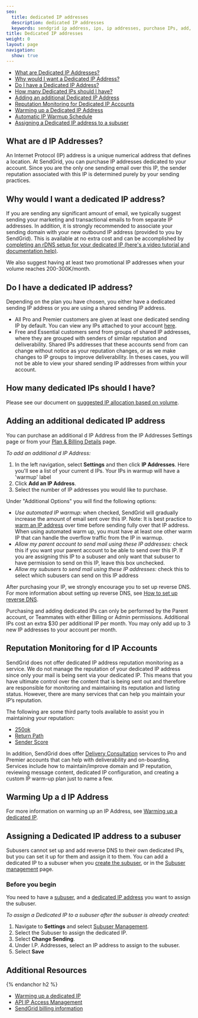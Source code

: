 ```yaml
---
seo:
  title: dedicated IP addresses
  description: dedicated IP addresses
  keywords: sendgrid ip address, ips, ip addresses, purchase IPs, add, additional, more, new, IP, address, purchase, dedicated, account, another, need, IPs, warmup, sending, originating, originate, plan, reputation, monitoring, monitor
title: Dedicated IP addresses
weight: 0
layout: page
navigation:
  show: true
---
```


- [What are Dedicated IP Addresses?](#-What-are-Dedicated-IP-Addresses)
- [Why would I want a Dedicated IP Address?](#-Why-would-I-want-a-Dedicated-IP-Address)
- [Do I have a Dedicated IP Address?](#-Do-I-have-a-Dedicated-IP-Address)
- [How many Dedicated IPs should I have?](#-How-many-Dedicated-IPs-should-I-have)
- [Adding an additional Dedicated IP Address](#-Adding-an-additional-Dedicated-IP-Address)
- [Reputation Monitoring for Dedicated IP Accounts](#-Reputation-Monitoring-for-Dedicated-IP-Accounts)
- [Warming up a Dedicated IP Address](#-Warming-up-a-Dedicated-IP-Address)
- [Automatic IP Warmup Schedule](#-Automatic-IP-Warmup-Schedule)
- [Assigning a Dedicated IP address to a subuser](#-Assigning-a-Dedicated-IP-address-to-a-subuser)

## 	What are d IP Addresses?
 	
An Internet Protocol (IP) address is a unique numerical address that defines a location. At SendGrid, you can purchase IP addresses dedicated to your account. Since you are the only one sending email over this IP, the sender reputation associated with this IP is determined purely by your sending practices.


## 	Why would I want a dedicated IP address?
 	
If you are sending any significant amount of email, we typically suggest sending your marketing and transactional emails to from separate IP addresses. In addition, it is strongly recommended to associate your sending domain with your new outbound IP address (provided to you by SendGrid).  This is available at no extra cost and can be accomplished by [completing an rDNS setup for your dedicated IP (here's a video tutorial and documentation help)](https://sendgrid.com/docs/Help/Getting_Started/How_to_set_up_reverse_dns.html).

We also suggest having at least two promotional IP addresses when your volume reaches 200-300K/month.


## 	Do I have a dedicated IP address?
 	
Depending on the plan you have chosen, you either have a dedicated sending IP address or you are using a shared sending IP address.

- All Pro and Premier customers are given at least one dedicated sending IP by default. You can view any IPs attached to your account [here](https://app.sendgrid.com/settings/ip_addresses).
- Free and Essential customers send from groups of shared IP addresses, where they are grouped with senders of similar reputation and deliverability. Shared IPs addresses that these accounts send from can change without notice as your reputation changes, or as we make changes to IP groups to improve deliverability. In theses cases, you will not be able to view your shared sending IP addresses from within your account.


## 	How many dedicated IPs should I have?
 	
Please see our document on [suggested IP allocation based on volume](https://sendgrid.com/docs/assets/IPWarmupSchedule.pdf).


## 	Adding an additional dedicated IP address
 	
You can purchase an additional d IP Address from the IP Addresses Settings page or from your [Plan & Billing Details](https://app.sendgrid.com/settings/billing) page.

*To add an additional d IP Address:*

1. In the left navigation, select **Settings** and then click **IP Addresses**.
   Here you'll see a list of your current d IPs. Your IPs in warmup will have a 'warmup' label
1. Click **Add an IP Address**.
1. Select the number of IP addresses you would like to purchase.

Under "Additional Options" you will find the following options:

  * *Use automated IP warmup:* when checked, SendGrid will gradually increase the amount of email sent over this IP. Note: It is best practice to [warm an IP address]({{root_url}}/help-support/getting-started/warming-up-an-ip-address.html) over time before sending fully over that IP address. When using automated warm up, you must have at least one other warm IP that can handle the overflow traffic from the IP in warmup.
  * *Allow my parent account to send mail using these IP addresses:* check this if you want your parent account to be able to send over this IP. If you are assigning this IP to a subuser and only want that subuser to have permission to send on this IP, leave this box unchecked.
  * *Allow my subusers to send mail using these IP addresses:* check this to select which subusers can send on this IP address

After purchasing your IP, we strongly encourage you to set up reverse DNS. For more information about setting up reverse DNS, see [How to set up reverse DNS]({{root_url}}/help-support/getting-started/how-to-set-up-reverse-dns.html).

<call-out>
 Purchasing and adding dedicated IPs can only be performed by the Parent account, or Teammates with either Billing or Admin permissions.
</call-out>

<call-out>
 Additional IPs cost an extra $30 per additional IP per month. You may only add up to 3 new IP addresses to your account per month.
</call-out>


## 	Reputation Monitoring for d IP Accounts
 	
SendGrid does not offer dedicated IP address reputation monitoring as a service.  We do not manage the reputation of your dedicated IP address since only your mail is being sent via your dedicated IP. This means that you have ultimate control over the content that is being sent out and therefore are responsible for monitoring and maintaining its reputation and listing status. However, there are many services that can help you maintain your IP’s reputation.

The following are some third party tools available to assist you in maintaining your reputation:

* [250ok](https://250ok.com/tools/blacklists/)
* [Return Path](https://returnpath.com/request-a-demo-social/?sfdc=701000000006Za6&gclid=CIO88sevkcwCFRSPfgod6u8AXA)
* [Sender Score](https://www.senderscore.org/blacklistlookup/)

In addition, SendGrid does offer [Delivery Consultation](https://sendgrid.com/marketing/delivery-consult/) services to Pro and Premier accounts that can help with deliverability and on-boarding. Services include how to maintain/improve domain and IP reputation, reviewing message content, dedicated IP configuration, and creating a custom IP warm-up plan just to name a few.

## 	Warming Up a d IP Address
 	
For more information on warming up an IP Address, see [Warming up a dedicated IP]({{root_url}}/help-support/getting-started/warming-up-an-ip-address.html).

## 	Assigning a Dedicated IP address to a subuser
 	
Subusers cannot set up and add reverse DNS to their own dedicated IPs, but you can set it up for them and assign it to them. You can add a dedicated IP to a subuser when you [create the subuser]({{root_url}}/help-support/account-and-settings/subusers.html#-Create-a-Subuser), or in the [Subuser management](https://app.sendgrid.com/settings/subusers) page.

 ### 	Before you begin
 	
You need to have a [subuser]({{root_url}}/help-support/account-and-settings/subusers.html#-Create-a-Subuser), and a [dedicated IP address](https://sendgrid.com/docs/help-support/account-and-settings/dedicated-ip-addresses.html#-Adding-an-additional-Dedicated-IP-Address) you want to assign the subuser.

*To assign a Dedicated IP to a subuser after the subuser is already created:*

1. Navigate to **Settings** and select [Subuser Management](https://app.sendgrid.com/settings/subusers).
1. Select the Subuser to assign the dedicated IP.
1. Select **Change Sending**.
1. Under I.P. Addresses, select an IP address to assign to the subuser.
1. Select **Save**

## 	Additional Resources
{% endanchor h2 %}	
- [Warming up a dedicated IP]({{root_url}}/help-support/getting-started/warming-up-an-ip-address.html)
- [API IP Access Management]({{root_url}}/help-support/account-and-settings/ip-access-management.html)
- [SendGrid billing information]({{root_url}}/help-support/account-and-settings/billing.html)
